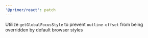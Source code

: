 ```yaml
---
'@primer/react': patch
---
```


Utilize `getGlobalFocusStyle` to prevent `outline-offset` from being overridden by default browser styles

